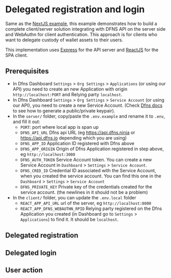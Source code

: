 # Delegated registration and login

Same as the [NextJS example](../nextjs-delegated/), this example demonstrates how to build a complete client/server solution integrating with DFNS API on the server side and WebAuthn for client authentication. This approach is for clients who want to delegate custody of wallet assets to their users.

This implementation uses [Express](https://expressjs.com/en/4x/api.html) for the API server and [ReactJS](https://create-react-app.dev/) for the SPA client.

## Prerequisites

- In Dfns Dashboard `Settings` > `Org Settings` > `Applications` (or using our API) you need to create an new Application with origin `http://localhost:PORT` and Relying party `localhost`.
- In Dfns Dashboard `Settings` > `Org Settings` > `Service Account` (or using our API), you need to create a new Service Account. (Check [Dfns docs](https://docs.dfns.co/dfns-docs/advanced-topics/authentication/credentials/generate-a-key-pair) to see how to generate a public/private keypair).
- In the `server/` folder, copy/paste the `.env.example` and rename it to `.env`, and fill it out:
    - `PORT`: port where local app is span up
    - `DFNS_API_URL` Dfns api URL (eg https://api.dfns.ninja or https://api.dfns.io depending which you are using)
    - `DFNS_APP_ID` Application ID registered with Dfns above
    - `DFNS_APP_ORIGIN` Origin of Dfns Application registered in step above, eg `http://localhost:3000`
    - `DFNS_AUTH_TOKEN` Service Account token. You can create a new Service Account in `Dashboard` > `Settings` > `Service Account`.
    - `DFNS_CRED_ID` Credential ID associated with the Service Account, when you created the service account. You can find this one in the `Dashboard` > `Settings` > `Service Account`
    - `DFNS_PRIVATE_KEY` Private key of the credentials created for the service account. (the newlines in it should not be a problem)
- In the `client/` folder, you can update the `.env.local` folder
    - `REACT_APP_API_URL` url of the server, eg `http://localhost:8000`
    - `REACT_APP_DFNS_WEBAUTHN_RPID` Relying party registered on the Dfns Application you created (in Dashboard go to `Settings` > `Applications`) to find it. It should be `localhost`.


## Delegated registration

## Delegated login

## User action
